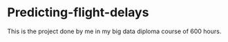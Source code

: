# Predicting-flight-delays
This is the project done by me in my big data diploma course of 600 hours.
